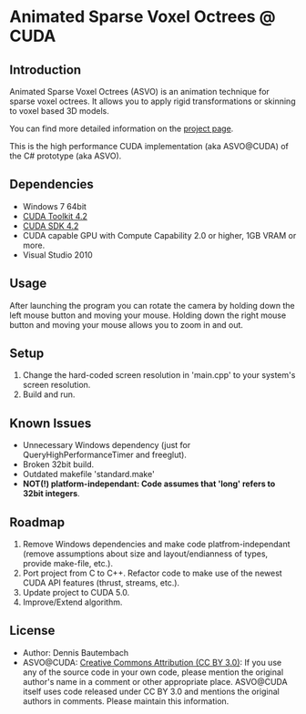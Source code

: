 # Animated Sparse Voxel Octrees @ CUDA


## Introduction

Animated Sparse Voxel Octrees (ASVO) is an animation technique for sparse voxel octrees. It allows you to apply rigid transformations or skinning to voxel based 3D models.

You can find more detailed information on the [project page](http://bautembach.de/wordpress/?page_id=7).

This is the high performance CUDA implementation (aka ASVO@CUDA) of the C# prototype (aka ASVO).


## Dependencies

- Windows 7 64bit
- [CUDA Toolkit 4.2](https://developer.nvidia.com/cuda-toolkit-42-archive)
- [CUDA SDK 4.2](https://developer.nvidia.com/cuda-toolkit-42-archive)
- CUDA capable GPU with Compute Capability 2.0 or higher, 1GB VRAM or more.
- Visual Studio 2010


## Usage

After launching the program you can rotate the camera by holding down the left mouse button and moving your mouse. Holding down the right mouse button and moving your mouse allows you to zoom in and out.


## Setup

1. Change the hard-coded screen resolution in 'main.cpp' to your system's screen resolution.
2. Build and run.


## Known Issues

- Unnecessary Windows dependency (just for QueryHighPerformanceTimer and freeglut).
- Broken 32bit build.
- Outdated makefile 'standard.make'
- **NOT(!) platform-independant: Code assumes that 'long' refers to 32bit integers**.


## Roadmap

1. Remove Windows dependencies and make code platfrom-independant (remove assumptions about size and layout/endianness of types, provide make-file, etc.).
2. Port project from C to C++. Refactor code to make use of the newest CUDA API features (thrust, streams, etc.).
3. Update project to CUDA 5.0.
4. Improve/Extend algorithm.


## License

- Author: Dennis Bautembach
- ASVO@CUDA: [Creative Commons Attribution (CC BY 3.0)](http://creativecommons.org/licenses/by/3.0/deed.en_US): If you use any of the source code in your own code, please mention the original author's name in a comment or other appropriate place. ASVO@CUDA itself uses code released under CC BY 3.0 and mentions the original authors in comments. Please maintain this information.